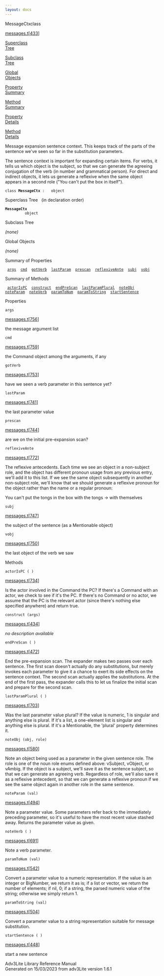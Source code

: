 ```yaml
---
layout: docs
---
```

<span class="title">MessageCtx</span><span class="type">class</span>

[messages.t](../file/messages.t.html)\[[433](../source/messages.t.html#433)\]

[Superclass  
Tree](#_SuperClassTree_)

[Subclass  
Tree](#_SubClassTree_)

[Global  
Objects](#_ObjectSummary_)

[Property  
Summary](#_PropSummary_)

[Method  
Summary](#_MethodSummary_)

[Property  
Details](#_Properties_)

[Method  
Details](#_Methods_)

<div class="fdesc">

Message expansion sentence context. This keeps track of the parts of the
sentence we've seen so far in the substitution parameters.

The sentence context is important for expanding certain items. For
verbs, it tells us which object is the subject, so that we can generate
the agreeing conjugation of the verb (in number and grammatical person).
For direct and indirect objects, it lets us generate a reflexive when
the same object appears in a second role ("You can't put the box in
itself").

`class `**`MessageCtx`**` :   object`

</div>

<span id="_SuperClassTree_"></span>

<div class="mjhd">

<span class="hdln">Superclass Tree</span>   (in declaration order)

</div>

**`MessageCtx`**  
`         object`  
<span id="_SubClassTree_"></span>

<div class="mjhd">

<span class="hdln">Subclass Tree</span>  

</div>

*(none)* <span id="_ObjectSummary_"></span>

<div class="mjhd">

<span class="hdln">Global Objects</span>  

</div>

*(none)* <span id="_PropSummary_"></span>

<div class="mjhd">

<span class="hdln">Summary of Properties</span>  

</div>

` `[`args`](#args)`  `[`cmd`](#cmd)`  `[`gotVerb`](#gotVerb)`  `[`lastParam`](#lastParam)`  `[`prescan`](#prescan)`  `[`reflexiveAnte`](#reflexiveAnte)`  `[`subj`](#subj)`  `[`vobj`](#vobj)`  `

<span id="_MethodSummary_"></span>

<div class="mjhd">

<span class="hdln">Summary of Methods</span>  

</div>

` `[`actorIsPC`](#actorIsPC)`  `[`construct`](#construct)`  `[`endPreScan`](#endPreScan)`  `[`lastParamPlural`](#lastParamPlural)`  `[`noteObj`](#noteObj)`  `[`noteParam`](#noteParam)`  `[`noteVerb`](#noteVerb)`  `[`paramToNum`](#paramToNum)`  `[`paramToString`](#paramToString)`  `[`startSentence`](#startSentence)`  `

<span id="_Properties_"></span>

<div class="mjhd">

<span class="hdln">Properties</span>  

</div>

<span id="args"></span>

`args`

[messages.t](../file/messages.t.html)\[[756](../source/messages.t.html#756)\]

<div class="desc">

the message argument list

</div>

<span id="cmd"></span>

`cmd`

[messages.t](../file/messages.t.html)\[[759](../source/messages.t.html#759)\]

<div class="desc">

the Command object among the arguments, if any

</div>

<span id="gotVerb"></span>

`gotVerb`

[messages.t](../file/messages.t.html)\[[753](../source/messages.t.html#753)\]

<div class="desc">

have we seen a verb parameter in this sentence yet?

</div>

<span id="lastParam"></span>

`lastParam`

[messages.t](../file/messages.t.html)\[[741](../source/messages.t.html#741)\]

<div class="desc">

the last parameter value

</div>

<span id="prescan"></span>

`prescan`

[messages.t](../file/messages.t.html)\[[744](../source/messages.t.html#744)\]

<div class="desc">

are we on the initial pre-expansion scan?

</div>

<span id="reflexiveAnte"></span>

`reflexiveAnte`

[messages.t](../file/messages.t.html)\[[772](../source/messages.t.html#772)\]

<div class="desc">

The reflexive antecedents. Each time we see an object in a non-subject
role, and the object has different pronoun usage from any previous
entry, we'll add it to this list. If we see the same object subsequently
in another non-subject role, we'll know that we should generate a
reflexive pronoun for the object rather than the name or a regular
pronoun:

You can't put the tongs in the box with the tongs -\> with themselves

</div>

<span id="subj"></span>

`subj`

[messages.t](../file/messages.t.html)\[[747](../source/messages.t.html#747)\]

<div class="desc">

the subject of the sentence (as a Mentionable object)

</div>

<span id="vobj"></span>

`vobj`

[messages.t](../file/messages.t.html)\[[750](../source/messages.t.html#750)\]

<div class="desc">

the last object of the verb we saw

</div>

<span id="_Methods_"></span>

<div class="mjhd">

<span class="hdln">Methods</span>  

</div>

<span id="actorIsPC"></span>

`actorIsPC ( )`

[messages.t](../file/messages.t.html)\[[734](../source/messages.t.html#734)\]

<div class="desc">

Is the actor involved in the Command the PC? If there's a Command with
an actor, we check to see if it's the PC. If there's no Command or no
actor, we assume that the PC is the relevant actor (since there's
nothing else specified anywhere) and return true.

</div>

<span id="construct"></span>

`construct (args)`

[messages.t](../file/messages.t.html)\[[434](../source/messages.t.html#434)\]

<div class="desc">

*no description available*

</div>

<span id="endPreScan"></span>

`endPreScan ( )`

[messages.t](../file/messages.t.html)\[[472](../source/messages.t.html#472)\]

<div class="desc">

End the pre-expansion scan. The expander makes two passes over each
sentence. The first scan doesn't actually do any substitutions, but
merely invokes each parameter to give it a chance to exert its side
effects on the sentence context. The second scan actually applies the
substitutions. At the end of the first pass, the expander calls this to
let us finalize the initial scan and prepare for the second scan.

</div>

<span id="lastParamPlural"></span>

`lastParamPlural ( )`

[messages.t](../file/messages.t.html)\[[703](../source/messages.t.html#703)\]

<div class="desc">

Was the last parameter value plural? If the value is numeric, 1 is
singular and anything else is plural. If it's a list, a one-element list
is singular and anything else is plural. If it's a Mentionable, the
'plural' property determines it.

</div>

<span id="noteObj"></span>

`noteObj (obj, role)`

[messages.t](../file/messages.t.html)\[[580](../source/messages.t.html#580)\]

<div class="desc">

Note an object being used as a parameter in the given sentence role. The
role is one of the noun role enums defined above: vSubject, vObject, or
vAmbig. If the object is a subject, we'll save it as the sentence
subject, so that we can generate an agreeing verb. Regardless of role,
we'll also save it as a reflexive antecedent, so that we can generate a
reflexive pronoun if we see the same object again in another role in the
same sentence.

</div>

<span id="noteParam"></span>

`noteParam (val)`

[messages.t](../file/messages.t.html)\[[494](../source/messages.t.html#494)\]

<div class="desc">

Note a parameter value. Some parameters refer back to the immediately
preceding parameter, so it's useful to have the most recent value
stashed away. Returns the parameter value as given.

</div>

<span id="noteVerb"></span>

`noteVerb ( )`

[messages.t](../file/messages.t.html)\[[691](../source/messages.t.html#691)\]

<div class="desc">

Note a verb parameter.

</div>

<span id="paramToNum"></span>

`paramToNum (val)`

[messages.t](../file/messages.t.html)\[[542](../source/messages.t.html#542)\]

<div class="desc">

Convert a parameter value to a numeric representation. If the value is
an integer or BigNumber, we return it as is; if a list or vector, we
return the number of elements; if nil, 0; if a string, the parsed
numeric value of the string; otherwise we simply return 1.

</div>

<span id="paramToString"></span>

`paramToString (val)`

[messages.t](../file/messages.t.html)\[[504](../source/messages.t.html#504)\]

<div class="desc">

Convert a parameter value to a string representation suitable for
message substitution.

</div>

<span id="startSentence"></span>

`startSentence ( )`

[messages.t](../file/messages.t.html)\[[448](../source/messages.t.html#448)\]

<div class="desc">

start a new sentence

</div>

<div class="ftr">

Adv3Lite Library Reference Manual  
Generated on 15/03/2023 from adv3Lite version 1.6.1

</div>
